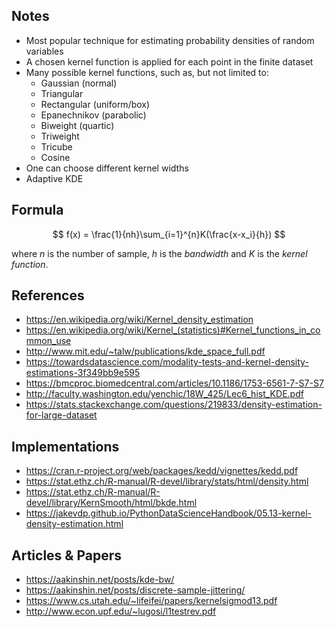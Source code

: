 
## Notes

- Most popular technique for estimating probability densities of random variables
- A chosen kernel function is applied for each point in the finite dataset
- Many possible kernel functions, such as, but not limited to:
  - Gaussian (normal)
  - Triangular
  - Rectangular (uniform/box)
  - Epanechnikov (parabolic)
  - Biweight (quartic)
  - Triweight
  - Tricube
  - Cosine
- One can choose different kernel widths
- Adaptive KDE

## Formula

$$
f(x) = \frac{1}{nh}\sum_{i=1}^{n}K(\frac{x-x_i}{h})
$$

where $n$ is the number of sample, $h$ is the *bandwidth* and $K$ is the *kernel function*.

## References

- https://en.wikipedia.org/wiki/Kernel_density_estimation
- https://en.wikipedia.org/wiki/Kernel_(statistics)#Kernel_functions_in_common_use
- http://www.mit.edu/~talw/publications/kde_space_full.pdf
- https://towardsdatascience.com/modality-tests-and-kernel-density-estimations-3f349bb9e595
- https://bmcproc.biomedcentral.com/articles/10.1186/1753-6561-7-S7-S7
- http://faculty.washington.edu/yenchic/18W_425/Lec6_hist_KDE.pdf
- https://stats.stackexchange.com/questions/219833/density-estimation-for-large-dataset

## Implementations

- https://cran.r-project.org/web/packages/kedd/vignettes/kedd.pdf
- https://stat.ethz.ch/R-manual/R-devel/library/stats/html/density.html
- https://stat.ethz.ch/R-manual/R-devel/library/KernSmooth/html/bkde.html
- https://jakevdp.github.io/PythonDataScienceHandbook/05.13-kernel-density-estimation.html

## Articles & Papers

- https://aakinshin.net/posts/kde-bw/
- https://aakinshin.net/posts/discrete-sample-jittering/
- https://www.cs.utah.edu/~lifeifei/papers/kernelsigmod13.pdf
- http://www.econ.upf.edu/~lugosi/l1testrev.pdf

